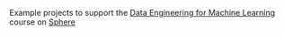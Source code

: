 Example projects to support the [Data Engineering for Machine Learning](https://www.getsphere.com/ml-engineering/data-engineering-for-machine-learning?source=de4ml-github) course on [Sphere](getsphere.com)
